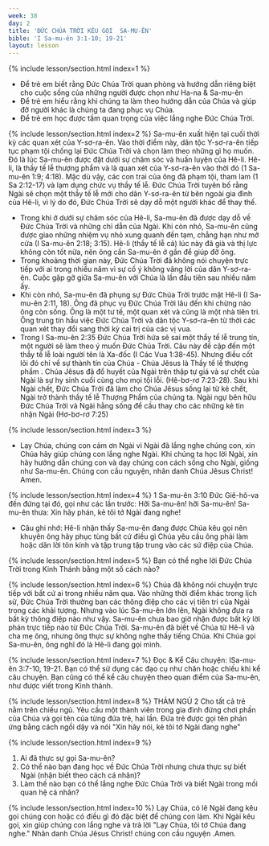 ```yaml
---
week: 38
day: 2
title: 'ĐỨC CHÚA TRỜI KÊU GỌI  SA-MU-ÊN'
bible: 'I Sa-mu-ên 3:1-10; 19-21'
layout: lesson
---
```



{% include lesson/section.html index=1 %}
- Để trẻ em biết rằng Đức Chúa Trời quan phòng và hướng dẫn riêng biệt cho cuộc sống của những người được chọn như Ha-na & Sa-mu-ên
- Để trẻ em hiểu rằng khi chúng ta làm theo hướng dẫn của Chúa và giúp đỡ người khác là chúng ta đang phục vụ Chúa.
- Để trẻ em học được tầm quan trọng của việc lắng nghe Đức Chúa Trời.


{% include lesson/section.html index=2 %}
Sa-mu-ên xuất hiện tại cuối thời kỳ các quan xét của Y-sơ-ra-ên. Vào thời điểm này, dân tộc Y-sơ-ra-ên tiếp tục phạm tội chống lại Đức Chúa Trời và chọn làm theo những gì họ muốn. Đó là lúc Sa-mu-ên được đặt dưới sự chăm sóc và huấn luyện của Hê-li. Hê-li, là thầy tế lễ thượng phẩm và là quan xét của Y-sơ-ra-ên vào thời đó (1 Sa-mu-ên 1:9; 4:18). Mặc dù vậy, các con trai của ông đã phạm tội, tham lam (1 Sa 2:12-17) và lạm dụng chức vụ thầy tế lễ. Đức Chúa Trời tuyên bố rằng Ngài sẽ chọn một thầy tế lễ mới cho dân Y-sơ-ra-ên từ bên ngoài gia đình của Hê-li, vì lý do đó, Đức Chúa Trời sẽ dạy dỗ một người khác để thay thế.
- Trong khi ở dưới sự chăm sóc của Hê-li, Sa-mu-ên đã được dạy dỗ về Đức Chúa Trời và những chỉ dẫn của Ngài. Khi còn nhỏ, Sa-mu-ên cũng được giao những nhiệm vụ nhỏ xung quanh đền tạm, chẳng hạn như mở cửa (I Sa-mu-ên 2:18; 3:15). Hê-li (thầy tế lễ cả) lúc này đã già và thị lực không còn tốt nữa, nên ông cần Sa-mu-ên ở gần để giúp đỡ ông.
- Trong khoảng thời gian này, Đức Chúa Trời đã không nói chuyện trực tiếp với ai trong nhiều năm vì sự cố ý không vâng lời của dân Y-sơ-ra-ên. Cuộc gặp gỡ giữa Sa-mu-ên với Chúa là lần đầu tiên sau nhiều năm ấy.
- Khi còn nhỏ, Sa-mu-ên đã phụng sự Đức Chúa Trời trước mặt Hê-li (I Sa-mu-ên 2:11, 18). Ông đã phục vụ Đức Chúa Trời lâu đến khi chừng nào ông còn sống. Ông là một tư tế, một quan xét và cũng là một nhà tiên tri. Ông trung tín hầu việc Đức Chúa Trời và dân tộc Y-sơ-ra-ên từ thời các quan xét thay đổi sang thời kỳ cai trị của các vị vua.
- Trong I Sa-mu-ên 2:35 Đức Chúa Trời hứa sẽ sai một thầy tế lễ trung tín, một người sẽ làm theo ý muốn Đức Chúa Trời. Câu này đề cập đến một thầy tế lễ loài người tên là Xa-đốc (I Các Vua 1:38-45). Nhưng điều cốt lõi đó chỉ về sự thành tín của Chúa - Chúa Jêsus là Thầy tế lế thượng phẩm . Chúa Jêsus đã đổ huyết của Ngài trên thập tự giá và sự chết của Ngài là sự hy sinh cuối cùng cho mọi tội lỗi. (Hê-bơ-rơ 7:23-28). Sau khi Ngài chết, Đức Chúa Trời đã làm cho Chúa Jêsus sống lại từ kẻ chết, Ngài trở thành thầy tế lễ Thượng Phẩm của chúng ta. Ngài ngự bên hữu Đức Chúa Trời và Ngài hằng sống để cầu thay cho các những kẻ tin nhận Ngài (Hơ-bơ-rơ 7:25)



{% include lesson/section.html index=3 %}
- Lạy Chúa, chúng con cảm ơn Ngài vì Ngài đã lắng nghe chúng con, xin Chúa hãy giúp chúng con lắng nghe Ngài. Khi chúng ta học lời Ngài, xin hãy hướng dẫn chúng con và dạy chúng con cách sống cho Ngài, giống như Sa-mu-ên. Chúng con cầu nguyện, nhân danh Chúa Jêsus Christ! Amen.


{% include lesson/section.html index=4 %}
1 Sa-mu-ên 3:10
Đức Giê-hô-va đến đứng tại đó, gọi như các lần trước: Hỡi Sa-mu-ên! hỡi Sa-mu-ên! Sa-mu-ên thưa: Xin hãy phán, kẻ tôi tớ Ngài đang nghe!

* Câu ghi nhớ: Hê-li nhận thấy Sa-mu-ên đang được Chúa kêu gọi nên khuyên ông hãy phục tùng bất cứ điều gì Chúa yêu cầu ông phải làm hoặc dân lời tôn kính và tập trung tập trung vào các sứ điệp của Chúa.


{% include lesson/section.html index=5 %}
Bạn có thể nghe lời Đức Chúa Trời trong Kinh Thánh bằng một số cách nào?


{% include lesson/section.html index=6 %}
Chúa đã không nói chuyện trực tiếp với bất cứ ai trong nhiều năm qua. Vào những thời điểm khác trong lịch sử, Đức Chúa Trời thường ban các thông điệp cho các vị tiên tri của Ngài trong các khải tượng. Nhưng vào lúc Sa-mu-ên lớn lên, Ngài không đưa ra bất kỳ thông điệp nào như vậy. Sa-mu-ên chưa bao giờ nhận được bất kỳ lời phán trực tiếp nào từ Đức Chúa Trời. Sa-mu-ên đã biết về Chúa từ Hê-li và cha mẹ ông, nhưng ông thực sự không nghe thấy tiếng Chúa. Khi Chúa gọi Sa-mu-ên, ông nghĩ đó là Hê-li đang gọi mình.


{% include lesson/section.html index=7 %}
Đọc & Kể Câu chuyện: ISa-mu-ên 3:7-10, 19-21.
Bạn có thể sử dụng các đạo cụ như chăn hoặc chiếu khi kể câu chuyện. Bạn cũng có thể kể câu chuyện theo quan điểm của Sa-mu-ên, như được viết trong Kinh thánh.


{% include lesson/section.html index=8 %}
THẢM NGỦ 2
 Cho tất cả trẻ nằm trên chiếu ngủ. Yêu cầu một thành viên trong gia đình đứng chơi phần của Chúa và gọi tên của từng đứa trẻ, hai lần. Đứa trẻ được gọi tên phản ứng bằng cách ngồi dậy và nói "Xin hãy nói, kẻ tôi tớ Ngài  đang nghe"


{% include lesson/section.html index=9 %}
1. Ai đã thực sự gọi Sa-mu-ên?
2. Có thể nào bạn đang học về Đức Chúa Trời nhưng chưa thực sự biết Ngài (nhận biết theo cách cá nhân)?
3. Làm thế nào bạn có thể lắng nghe Đức Chúa Trời và biết Ngài trong mối quan hệ cá nhân?


{% include lesson/section.html index=10 %}
Lạy Chúa, có lẽ Ngài đang kêu gọi chúng con hoặc có điều gì đó đặc biệt để chúng con làm. Khi Ngài kêu gọi, xin giúp chúng con lắng nghe và trả lời "Lạy Chúa, tôi tớ Chúa đang nghe." Nhân danh Chúa Jêsus Christ! chúng con cầu nguyện .Amen.
